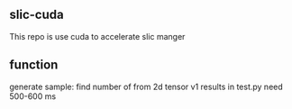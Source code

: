 ## slic-cuda

This repo is use cuda to accelerate slic manger

## function

generate sample: find number of from 2d tensor
v1 results in test.py need 500-600 ms